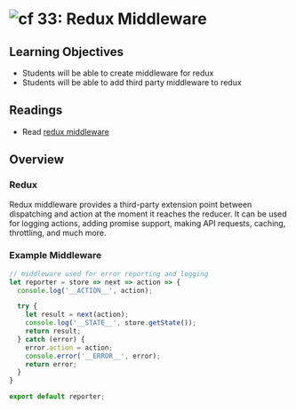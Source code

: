 ![cf](http://i.imgur.com/7v5ASc8.png) 33: Redux Middleware
===

## Learning Objectives
* Students will be able to create middleware for redux
* Students will be able to add third party middleware to redux

## Readings
* Read [redux middleware](http://redux.js.org/docs/advanced/Middleware.html)

## Overview

### Redux
Redux middleware provides a third-party extension point between dispatching and action at the moment it reaches the reducer. It can be used for logging actions, adding promise support, making API requests, caching, throttling, and much more.

### Example Middleware

``` javascript
// middleware used for error reporting and logging
let reporter = store => next => action => {
  console.log('__ACTION__', action);

  try {
    let result = next(action);
    console.log('__STATE__', store.getState());
    return result;
  } catch (error) {
    error.action = action;
    console.error('__ERROR__', error);
    return error;
  }
}

export default reporter;
```

